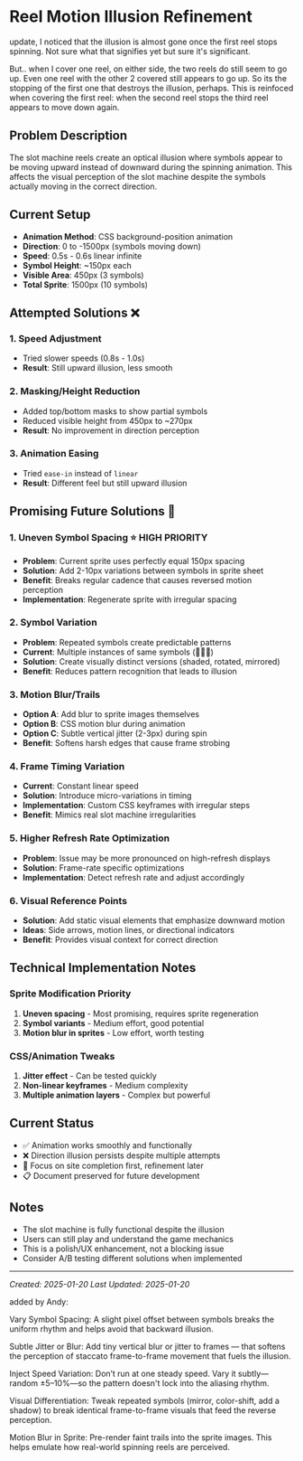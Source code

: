 # Reel Motion Illusion Refinement

update, I noticed that the illusion is almost gone once the first reel stops spinning. Not sure what that signifies yet but sure it's significant. 

But.. when I cover one reel, on either side, the two reels do still seem to go up. Even one reel with the other 2 covered still appears to go up. So its the stopping of the first one that destroys the illusion, perhaps. This is reinfoced when covering the first reel: when the second reel stops the third reel appears to move down again. 

## Problem Description
The slot machine reels create an optical illusion where symbols appear to be moving upward instead of downward during the spinning animation. This affects the visual perception of the slot machine despite the symbols actually moving in the correct direction.

## Current Setup
- **Animation Method**: CSS background-position animation
- **Direction**: 0 to -1500px (symbols moving down)
- **Speed**: 0.5s - 0.6s linear infinite
- **Symbol Height**: ~150px each
- **Visible Area**: 450px (3 symbols)
- **Total Sprite**: 1500px (10 symbols)

## Attempted Solutions ❌

### 1. **Speed Adjustment**
- Tried slower speeds (0.8s - 1.0s)
- **Result**: Still upward illusion, less smooth

### 2. **Masking/Height Reduction**
- Added top/bottom masks to show partial symbols
- Reduced visible height from 450px to ~270px
- **Result**: No improvement in direction perception

### 3. **Animation Easing**
- Tried `ease-in` instead of `linear`
- **Result**: Different feel but still upward illusion

## Promising Future Solutions 🔮

### 1. **Uneven Symbol Spacing** ⭐ HIGH PRIORITY
- **Problem**: Current sprite uses perfectly equal 150px spacing
- **Solution**: Add 2-10px variations between symbols in sprite sheet
- **Benefit**: Breaks regular cadence that causes reversed motion perception
- **Implementation**: Regenerate sprite with irregular spacing

### 2. **Symbol Variation**
- **Problem**: Repeated symbols create predictable patterns
- **Current**: Multiple instances of same symbols (🍉🍌🍒)
- **Solution**: Create visually distinct versions (shaded, rotated, mirrored)
- **Benefit**: Reduces pattern recognition that leads to illusion

### 3. **Motion Blur/Trails**
- **Option A**: Add blur to sprite images themselves
- **Option B**: CSS motion blur during animation
- **Option C**: Subtle vertical jitter (2-3px) during spin
- **Benefit**: Softens harsh edges that cause frame strobing

### 4. **Frame Timing Variation**
- **Current**: Constant linear speed
- **Solution**: Introduce micro-variations in timing
- **Implementation**: Custom CSS keyframes with irregular steps
- **Benefit**: Mimics real slot machine irregularities

### 5. **Higher Refresh Rate Optimization**
- **Problem**: Issue may be more pronounced on high-refresh displays
- **Solution**: Frame-rate specific optimizations
- **Implementation**: Detect refresh rate and adjust accordingly

### 6. **Visual Reference Points**
- **Solution**: Add static visual elements that emphasize downward motion
- **Ideas**: Side arrows, motion lines, or directional indicators
- **Benefit**: Provides visual context for correct direction

## Technical Implementation Notes

### Sprite Modification Priority
1. **Uneven spacing** - Most promising, requires sprite regeneration
2. **Symbol variants** - Medium effort, good potential
3. **Motion blur in sprites** - Low effort, worth testing

### CSS/Animation Tweaks
1. **Jitter effect** - Can be tested quickly
2. **Non-linear keyframes** - Medium complexity
3. **Multiple animation layers** - Complex but powerful

## Current Status
- ✅ Animation works smoothly and functionally
- ❌ Direction illusion persists despite multiple attempts
- 🎯 Focus on site completion first, refinement later
- 📋 Document preserved for future development

## Notes
- The slot machine is fully functional despite the illusion
- Users can still play and understand the game mechanics
- This is a polish/UX enhancement, not a blocking issue
- Consider A/B testing different solutions when implemented

---
*Created: 2025-01-20*
*Last Updated: 2025-01-20*

added by Andy:

Vary Symbol Spacing:
A slight pixel offset between symbols breaks the uniform rhythm and helps avoid that backward illusion.

Subtle Jitter or Blur:
Add tiny vertical blur or jitter to frames — that softens the perception of staccato frame-to-frame movement that fuels the illusion.

Inject Speed Variation:
Don’t run at one steady speed. Vary it subtly—random ±5–10%—so the pattern doesn't lock into the aliasing rhythm.

Visual Differentiation:
Tweak repeated symbols (mirror, color-shift, add a shadow) to break identical frame-to-frame visuals that feed the reverse perception.

Motion Blur in Sprite:
Pre-render faint trails into the sprite images. This helps emulate how real-world spinning reels are perceived.
